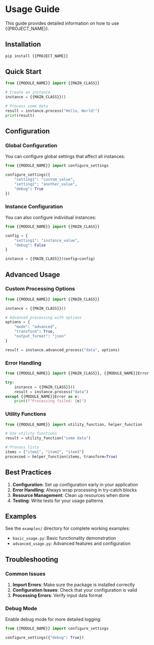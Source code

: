 # Usage Guide

This guide provides detailed information on how to use {{PROJECT_NAME}}.

## Installation

```bash
pip install {{PROJECT_NAME}}
```

## Quick Start

```python
from {{MODULE_NAME}} import {{MAIN_CLASS}}

# Create an instance
instance = {{MAIN_CLASS}}()

# Process some data
result = instance.process("Hello, World!")
print(result)
```

## Configuration

### Global Configuration

You can configure global settings that affect all instances:

```python
from {{MODULE_NAME}} import configure_settings

configure_settings({
    "setting1": "custom_value",
    "setting2": "another_value",
    "debug": True
})
```

### Instance Configuration

You can also configure individual instances:

```python
from {{MODULE_NAME}} import {{MAIN_CLASS}}

config = {
    "setting1": "instance_value",
    "debug": False
}

instance = {{MAIN_CLASS}}(config=config)
```

## Advanced Usage

### Custom Processing Options

```python
from {{MODULE_NAME}} import {{MAIN_CLASS}}

instance = {{MAIN_CLASS}}()

# Advanced processing with options
options = {
    "mode": "advanced",
    "transform": True,
    "output_format": "json"
}

result = instance.advanced_process("data", options)
```

### Error Handling

```python
from {{MODULE_NAME}} import {{MAIN_CLASS}}, {{MODULE_NAME}}Error

try:
    instance = {{MAIN_CLASS}}()
    result = instance.process("data")
except {{MODULE_NAME}}Error as e:
    print(f"Processing failed: {e}")
```

### Utility Functions

```python
from {{MODULE_NAME}} import utility_function, helper_function

# Use utility functions
result = utility_function("some data")

# Process lists
items = ["item1", "item2", "item3"]
processed = helper_function(items, transform=True)
```

## Best Practices

1. **Configuration**: Set up configuration early in your application
2. **Error Handling**: Always wrap processing in try-catch blocks
3. **Resource Management**: Clean up resources when done
4. **Testing**: Write tests for your usage patterns

## Examples

See the `examples/` directory for complete working examples:

- `basic_usage.py`: Basic functionality demonstration
- `advanced_usage.py`: Advanced features and configuration

## Troubleshooting

### Common Issues

1. **Import Errors**: Make sure the package is installed correctly
2. **Configuration Issues**: Check that your configuration is valid
3. **Processing Errors**: Verify input data format

### Debug Mode

Enable debug mode for more detailed logging:

```python
from {{MODULE_NAME}} import configure_settings

configure_settings({"debug": True})
```
